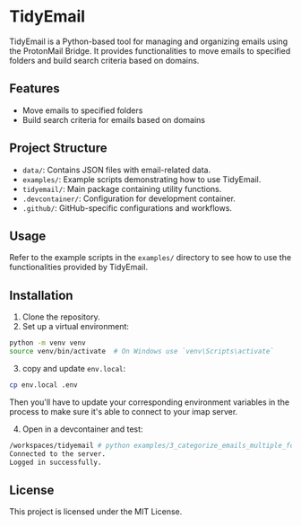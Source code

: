 # TidyEmail

TidyEmail is a Python-based tool for managing and organizing emails using the ProtonMail Bridge. It provides functionalities to move emails to specified folders and build search criteria based on domains.

## Features

- Move emails to specified folders
- Build search criteria for emails based on domains

## Project Structure

- `data/`: Contains JSON files with email-related data.
- `examples/`: Example scripts demonstrating how to use TidyEmail.
- `tidyemail/`: Main package containing utility functions.
- `.devcontainer/`: Configuration for development container.
- `.github/`: GitHub-specific configurations and workflows.

## Usage

Refer to the example scripts in the `examples/` directory to see how to use the functionalities provided by TidyEmail.

## Installation

1. Clone the repository.
2. Set up a virtual environment:
```sh
python -m venv venv
source venv/bin/activate  # On Windows use `venv\Scripts\activate`
```
3. copy and update `env.local`:

```sh
cp env.local .env
```

Then you'll have to update your corresponding environment variables in the process to make sure it's able to connect to your imap server.

4. Open in a devcontainer and test:

```sh
/workspaces/tidyemail # python examples/3_categorize_emails_multiple_folders.py 
Connected to the server.
Logged in successfully.
```

## License

This project is licensed under the MIT License.
